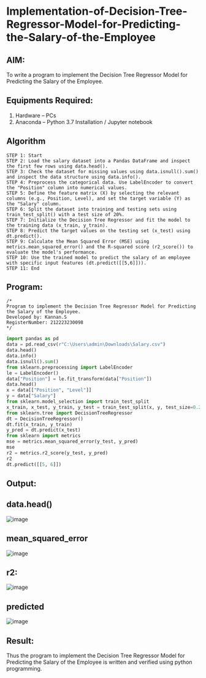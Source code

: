 # Implementation-of-Decision-Tree-Regressor-Model-for-Predicting-the-Salary-of-the-Employee

## AIM:
To write a program to implement the Decision Tree Regressor Model for Predicting the Salary of the Employee.

## Equipments Required:
1. Hardware – PCs
2. Anaconda – Python 3.7 Installation / Jupyter notebook

## Algorithm
```
STEP 1: Start
STEP 2: Load the salary dataset into a Pandas DataFrame and inspect the first few rows using data.head().
STEP 3: Check the dataset for missing values using data.isnull().sum() and inspect the data structure using data.info().
STEP 4: Preprocess the categorical data. Use LabelEncoder to convert the "Position" column into numerical values.
STEP 5: Define the feature matrix (X) by selecting the relevant columns (e.g., Position, Level), and set the target variable (Y) as the "Salary" column.
STEP 6: Split the dataset into training and testing sets using train_test_split() with a test size of 20%.
STEP 7: Initialize the Decision Tree Regressor and fit the model to the training data (x_train, y_train).
STEP 8: Predict the target values on the testing set (x_test) using dt.predict().
STEP 9: Calculate the Mean Squared Error (MSE) using metrics.mean_squared_error() and the R-squared score (r2_score()) to evaluate the model's performance.
STEP 10: Use the trained model to predict the salary of an employee with specific input features (dt.predict([[5,6]])).
STEP 11: End
```

## Program:
```
/*
Program to implement the Decision Tree Regressor Model for Predicting the Salary of the Employee.
Developed by: Kannan.S
RegisterNumber: 212223230098
*/
```
```py
import pandas as pd
data = pd.read_csv(r"C:\Users\admin\Downloads\Salary.csv")
data.head()
data.info()
data.isnull().sum()
from sklearn.preprocessing import LabelEncoder
le = LabelEncoder()
data["Position"] = le.fit_transform(data["Position"])
data.head()
x = data[["Position", "Level"]]
y = data["Salary"]
from sklearn.model_selection import train_test_split
x_train, x_test, y_train, y_test = train_test_split(x, y, test_size=0.2, random_state=2)
from sklearn.tree import DecisionTreeRegressor
dt = DecisionTreeRegressor()
dt.fit(x_train, y_train)
y_pred = dt.predict(x_test)
from sklearn import metrics
mse = metrics.mean_squared_error(y_test, y_pred)
mse
r2 = metrics.r2_score(y_test, y_pred)
r2
dt.predict([[5, 6]])
```

## Output:
## data.head()
![image](https://github.com/user-attachments/assets/469a27d5-b5f8-437a-900d-cac092e09503)
## mean_squared_error
![image](https://github.com/user-attachments/assets/ef86fc76-4c85-49d0-af4c-43e2ba2298dd)
## r2:
![image](https://github.com/user-attachments/assets/b673de8e-b244-4ff2-a7df-56e0b08c439d)
## predicted
![image](https://github.com/user-attachments/assets/c1fdfe91-ae0a-4cd6-8f6e-e9e9dfd4aabc)



## Result:
Thus the program to implement the Decision Tree Regressor Model for Predicting the Salary of the Employee is written and verified using python programming.
